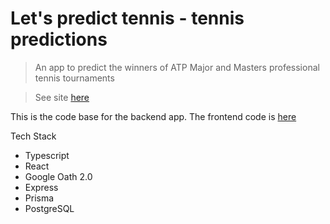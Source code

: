 # Let's predict tennis - tennis predictions 

> An app to predict the winners of ATP Major and Masters professional tennis tournaments

> See site [here](https://letspredicttennis.com/)

This is the code base for the backend app. The frontend code is [here](https://github.com/mbesio/tennis-bracket-fe)

Tech Stack
- Typescript
- React
- Google Oath 2.0
- Express
- Prisma
- PostgreSQL
